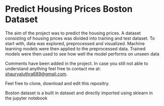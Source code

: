 # Predict Housing Prices Boston Dataset

The aim of the project was to predict the housing prices. A dataset consisting of housing prices was divided into training and test dataset. To start with, data was explored, preprocessed and visualized. Machine learning models were then applied to the preprocessed data. Trained models were then used to see how well the model performs on unseen data

Comments have been added in the project. In case you still not able to understand anything feel free to contact me at: shauryaluthra689@gmail.com.

Feel free to clone, download and edit this repositry.

Boston dataset is a built in dataset and directly imported using sklearn in the jupyter notebook
